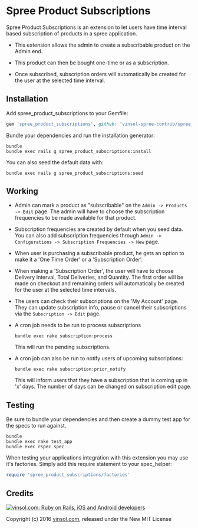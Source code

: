 Spree Product Subscriptions
===========================

Spree Product Subscriptions is an extension to let users have time interval based subscription of products in a spree application.

* This extension allows the admin to create a subscribable product on the Admin end.

* This product can then be bought one-time or as a subscription.

* Once subscribed, subscription orders will automatically be created for the user at the selected time interval.

Installation
------------

Add spree_product_subscriptions to your Gemfile:

```ruby
gem 'spree_product_subscriptions', github: 'vinsol-spree-contrib/spree_product_subscriptions', branch: '3-0-stable'
```

Bundle your dependencies and run the installation generator:

```shell
bundle
bundle exec rails g spree_product_subscriptions:install
```

You can also seed the default data with:
```shell
bundle exec rails g spree_product_subscriptions:seed
```

Working
-------

* Admin can mark a product as "subscribable" on the `Admin -> Products -> Edit` page. The admin will have to choose the subscription frequencies to be made available for that product.

* Subscription frequencies are created by default when you seed data. You can also add subscription frequencies through `Admin -> Configurations -> Subscription Frequencies -> New` page.

* When user is purchasing a subscribable product, he gets an option to make it a 'One Time Order' or a 'Subscription Order'.

* When making a 'Subscription Order', the user will have to choose Delivery Interval, Total Deliveries, and Quantity. The first order will be made on checkout and remaining orders will automatically be created for the user at the selected time intervals.

* The users can check their subscriptions on the 'My Account' page. They can update subscription info, pause or cancel their subscriptions via the `Subscription -> Edit` page.

* A cron job needs to be run to process subscriptions
  ```
  bundle exec rake subscription:process
  ```
  This will run the pending subscriptions.

* A cron job can also be run to notify users of upcoming subscriptions:
  ```
  bundle exec rake subscription:prior_notify
  ```
  This will inform users that they have a subscription that is coming up in 'x' days. The number of days can be changed on subscription edit page.

Testing
-------

Be sure to bundle your dependencies and then create a dummy test app for the specs to run against.

```shell
bundle
bundle exec rake test_app
bundle exec rspec spec
```

When testing your applications integration with this extension you may use it's factories.
Simply add this require statement to your spec_helper:

```ruby
require 'spree_product_subscriptions/factories'
```

Credits
-------

[![vinsol.com: Ruby on Rails, iOS and Android developers](http://vinsol.com/themes/vinsoldotcom-theme/images/new_img/vin_logo.png "Ruby on Rails, iOS and Android developers")](http://vinsol.com)

Copyright (c) 2016 [vinsol.com](http://vinsol.com "Ruby on Rails, iOS and Android developers"), released under the New MIT License
